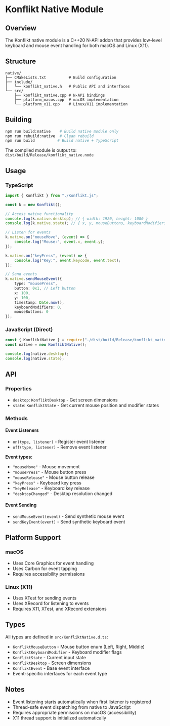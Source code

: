# Konflikt Native Module

## Overview

The Konflikt native module is a C++20 N-API addon that provides low-level keyboard and mouse event handling for both macOS and Linux (X11).

## Structure

```
native/
├── CMakeLists.txt          # Build configuration
├── include/
│   └── konflikt_native.h   # Public API and interfaces
└── src/
    ├── konflikt_native.cpp # N-API bindings
    ├── platform_macos.cpp  # macOS implementation
    └── platform_x11.cpp    # Linux/X11 implementation
```

## Building

```bash
npm run build:native    # Build native module only
npm run rebuild:native  # Clean rebuild
npm run build          # Build native + TypeScript
```

The compiled module is output to: `dist/build/Release/konflikt_native.node`

## Usage

### TypeScript

```typescript
import { Konflikt } from "./Konflikt.js";

const k = new Konflikt();

// Access native functionality
console.log(k.native.desktop); // { width: 1920, height: 1080 }
console.log(k.native.state); // { x, y, mouseButtons, keyboardModifiers }

// Listen for events
k.native.on("mouseMove", (event) => {
    console.log("Mouse:", event.x, event.y);
});

k.native.on("keyPress", (event) => {
    console.log("Key:", event.keycode, event.text);
});

// Send events
k.native.sendMouseEvent({
    type: "mousePress",
    button: 0x1, // Left button
    x: 100,
    y: 100,
    timestamp: Date.now(),
    keyboardModifiers: 0,
    mouseButtons: 0
});
```

### JavaScript (Direct)

```javascript
const { KonfliktNative } = require("./dist/build/Release/konflikt_native.node");
const native = new KonfliktNative();

console.log(native.desktop);
console.log(native.state);
```

## API

### Properties

- `desktop`: `KonfliktDesktop` - Get screen dimensions
- `state`: `KonfliktState` - Get current mouse position and modifier states

### Methods

#### Event Listeners

- `on(type, listener)` - Register event listener
- `off(type, listener)` - Remove event listener

**Event types:**

- `"mouseMove"` - Mouse movement
- `"mousePress"` - Mouse button press
- `"mouseRelease"` - Mouse button release
- `"keyPress"` - Keyboard key press
- `"keyRelease"` - Keyboard key release
- `"desktopChanged"` - Desktop resolution changed

#### Event Sending

- `sendMouseEvent(event)` - Send synthetic mouse event
- `sendKeyEvent(event)` - Send synthetic keyboard event

## Platform Support

### macOS

- Uses Core Graphics for event handling
- Uses Carbon for event tapping
- Requires accessibility permissions

### Linux (X11)

- Uses XTest for sending events
- Uses XRecord for listening to events
- Requires X11, XTest, and XRecord extensions

## Types

All types are defined in `src/KonfliktNative.d.ts`:

- `KonfliktMouseButton` - Mouse button enum (Left, Right, Middle)
- `KonfliktKeyboardModifier` - Keyboard modifier flags
- `KonfliktState` - Current input state
- `KonfliktDesktop` - Screen dimensions
- `KonfliktEvent` - Base event interface
- Event-specific interfaces for each event type

## Notes

- Event listening starts automatically when first listener is registered
- Thread-safe event dispatching from native to JavaScript
- Requires appropriate permissions on macOS (accessibility)
- X11 thread support is initialized automatically
